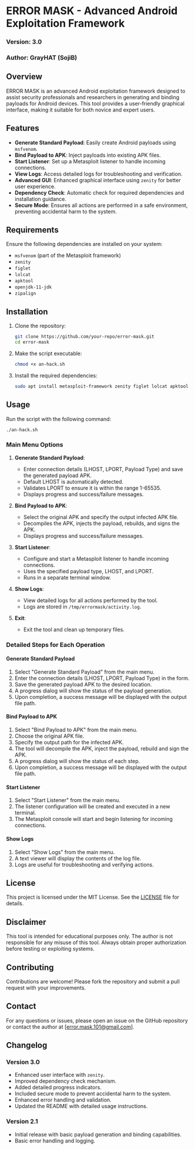 
# ERROR MASK - Advanced Android Exploitation Framework

### Version: 3.0

### Author: GrayHAT (SojiB)

## Overview

ERROR MASK is an advanced Android exploitation framework designed to assist security professionals and researchers in generating and binding payloads for Android devices. This tool provides a user-friendly graphical interface, making it suitable for both novice and expert users.

## Features

- **Generate Standard Payload**: Easily create Android payloads using `msfvenom`.
- **Bind Payload to APK**: Inject payloads into existing APK files.
- **Start Listener**: Set up a Metasploit listener to handle incoming connections.
- **View Logs**: Access detailed logs for troubleshooting and verification.
- **Advanced GUI**: Enhanced graphical interface using `zenity` for better user experience.
- **Dependency Check**: Automatic check for required dependencies and installation guidance.
- **Secure Mode**: Ensures all actions are performed in a safe environment, preventing accidental harm to the system.

## Requirements

Ensure the following dependencies are installed on your system:

- `msfvenom` (part of the Metasploit framework)
- `zenity`
- `figlet`
- `lolcat`
- `apktool`
- `openjdk-11-jdk`
- `zipalign`

## Installation

1. Clone the repository:
    ```bash
    git clone https://github.com/your-repo/error-mask.git
    cd error-mask
    ```

2. Make the script executable:
    ```bash
    chmod +x an-hack.sh
    ```

3. Install the required dependencies:
    ```bash
    sudo apt install metasploit-framework zenity figlet lolcat apktool openjdk-11-jdk zipalign
    ```

## Usage

Run the script with the following command:
```bash
./an-hack.sh
```

### Main Menu Options

1. **Generate Standard Payload**: 
    - Enter connection details (LHOST, LPORT, Payload Type) and save the generated payload APK.
    - Default LHOST is automatically detected.
    - Validates LPORT to ensure it is within the range 1-65535.
    - Displays progress and success/failure messages.

2. **Bind Payload to APK**: 
    - Select the original APK and specify the output infected APK file.
    - Decompiles the APK, injects the payload, rebuilds, and signs the APK.
    - Displays progress and success/failure messages.

3. **Start Listener**: 
    - Configure and start a Metasploit listener to handle incoming connections.
    - Uses the specified payload type, LHOST, and LPORT.
    - Runs in a separate terminal window.

4. **Show Logs**: 
    - View detailed logs for all actions performed by the tool.
    - Logs are stored in `/tmp/errormask/activity.log`.

5. **Exit**: 
    - Exit the tool and clean up temporary files.

### Detailed Steps for Each Operation

#### Generate Standard Payload
1. Select "Generate Standard Payload" from the main menu.
2. Enter the connection details (LHOST, LPORT, Payload Type) in the form.
3. Save the generated payload APK to the desired location.
4. A progress dialog will show the status of the payload generation.
5. Upon completion, a success message will be displayed with the output file path.

#### Bind Payload to APK
1. Select "Bind Payload to APK" from the main menu.
2. Choose the original APK file.
3. Specify the output path for the infected APK.
4. The tool will decompile the APK, inject the payload, rebuild and sign the APK.
5. A progress dialog will show the status of each step.
6. Upon completion, a success message will be displayed with the output file path.

#### Start Listener
1. Select "Start Listener" from the main menu.
2. The listener configuration will be created and executed in a new terminal.
3. The Metasploit console will start and begin listening for incoming connections.

#### Show Logs
1. Select "Show Logs" from the main menu.
2. A text viewer will display the contents of the log file.
3. Logs are useful for troubleshooting and verifying actions.

## License

This project is licensed under the MIT License. See the [LICENSE](LICENSE) file for details.

## Disclaimer

This tool is intended for educational purposes only. The author is not responsible for any misuse of this tool. Always obtain proper authorization before testing or exploiting systems.

## Contributing

Contributions are welcome! Please fork the repository and submit a pull request with your improvements.

## Contact

For any questions or issues, please open an issue on the GitHub repository or contact the author at [error.mask.101@gmail.com].

## Changelog

### Version 3.0
- Enhanced user interface with `zenity`.
- Improved dependency check mechanism.
- Added detailed progress indicators.
- Included secure mode to prevent accidental harm to the system.
- Enhanced error handling and validation.
- Updated the README with detailed usage instructions.

### Version 2.1
- Initial release with basic payload generation and binding capabilities.
- Basic error handling and logging.
